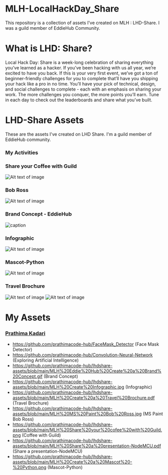 # MLH-LocalHackDay_Share

This repository is a collection of assets I've created on MLH : LHD-Share. I was a guild member of EddieHub Community.

# What is LHD: Share?

Local Hack Day: Share is a week-long celebration of sharing everything you’ve learned as a hacker. If you’ve been hacking with us all year, we’re excited to have you back. If this is your very first event, we’ve got a ton of beginner-friendly challenges for you to complete that’ll have you shipping your hack like a pro in no time. You’ll have your pick of technical, design, and social challenges to complete - each with an emphasis on sharing your work. The more challenges you conquer, the more points you’ll earn. Tune in each day to check out the leaderboards and share what you’ve built.

# LHD-Share Assets
These are the assets I've created on LHD Share. I'm a guild member of EddieHub community.

### My Activities

### Share your Coffee with Guild
![Alt text of image](<https://github.com/prathimacode-hub/lhdshare-assets/blob/main/MLH%20Share%20your%20cofee%20with%20Guild.png>)

### Bob Ross
![Alt text of image](<https://github.com/prathimacode-hub/lhdshare-assets/blob/main/MLH%20MS%20Paint%20Bob%20Ross.jpg>)

### Brand Concept - EddieHub
![caption](https://github.com/prathimacode-hub/lhdshare-assets/blob/main/MLH%20Eddie%20Hub%20Create%20a%20Brand%20Concept.gif)

### Infographic
![Alt text of image](<https://github.com/prathimacode-hub/lhdshare-assets/blob/main/MLH%20Create%20Infographic.jpg>)

### Mascot-Python
![Alt text of image](<https://github.com/prathimacode-hub/lhdshare-assets/blob/main/MLH%20Create%20a%20Mascot%20-%20Python.png>)

### Travel Brochure
![Alt text of image](<https://github.com/prathimacode-hub/lhdshare-assets/blob/main/MLH%20Create%20a%20Travel%20Brochure-1.jpg>)
![Alt text of image](<https://github.com/prathimacode-hub/lhdshare-assets/blob/main/MLH%20Create%20a%20Travel%20Brochure-2.jpg>)

# My Assets
### [Prathima Kadari](https://github.com/prathimacode-hub)
- https://github.com/prathimacode-hub/FaceMask_Detector (Face Mask Detector)
- https://github.com/prathimacode-hub/Convolution-Neural-Network (Exploring Artificial Intelligence)
- https://github.com/prathimacode-hub/lhdshare-assets/blob/main/MLH%20Eddie%20Hub%20Create%20a%20Brand%20Concept.gif (Brand Concept)
- https://github.com/prathimacode-hub/lhdshare-assets/blob/main/MLH%20Create%20Infographic.jpg (Infographic)
- https://github.com/prathimacode-hub/lhdshare-assets/blob/main/MLH%20Create%20a%20Travel%20Brochure.pdf (Travel Brochure)
- https://github.com/prathimacode-hub/lhdshare-assets/blob/main/MLH%20MS%20Paint%20Bob%20Ross.jpg (MS Paint Bob Ross)
- https://github.com/prathimacode-hub/lhdshare-assets/blob/main/MLH%20Share%20your%20cofee%20with%20Guild.png (Coffee with Guild)
- https://github.com/prathimacode-hub/lhdshare-assets/blob/main/MLH%20Share%20a%20presentation-NodeMCU.pdf (Share a presentation-NodeMCU)
- https://github.com/prathimacode-hub/lhdshare-assets/blob/main/MLH%20Create%20a%20Mascot%20-%20Python.png (Mascot-Python)
